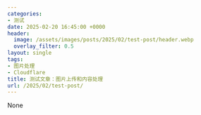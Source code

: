 ```yaml
---
categories:
- 测试
date: 2025-02-20 16:45:00 +0000
header:
  image: /assets/images/posts/2025/02/test-post/header.webp
  overlay_filter: 0.5
layout: single
tags:
- 图片处理
- Cloudflare
title: 测试文章：图片上传和内容处理
url: /2025/02/test-post/
---
```


None